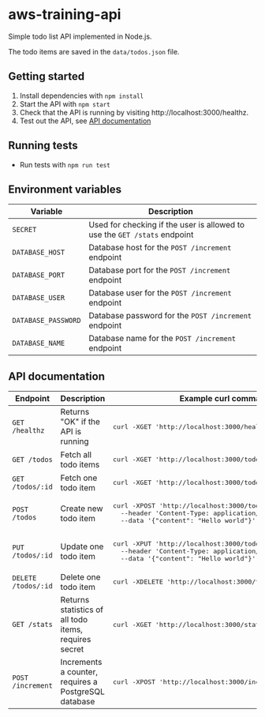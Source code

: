 # aws-training-api

Simple todo list API implemented in Node.js.

The todo items are saved in the `data/todos.json` file.

## Getting started

1. Install dependencies with `npm install`
2. Start the API with `npm start`
3. Check that the API is running by visiting http://localhost:3000/healthz.
4. Test out the API, see [API documentation](#api-documentation)

## Running tests

- Run tests with `npm run test`

## Environment variables

<table>
  <thead>
    <tr>
      <th>Variable</th>
      <th>Description</th>
    </tr>
  </thead>
  <tbody>
    <tr>
      <td><code>SECRET</code></td>
      <td>Used for checking if the user is allowed to use the <code>GET /stats</code> endpoint</td>
    </tr>
    <tr>
      <td><code>DATABASE_HOST</code></td>
      <td>Database host for the <code>POST /increment</code> endpoint</td>
    </tr>
    <tr>
      <td><code>DATABASE_PORT</code></td>
      <td>Database port for the <code>POST /increment</code> endpoint</td>
    </tr>
    <tr>
      <td><code>DATABASE_USER</code></td>
      <td>Database user for the <code>POST /increment</code> endpoint</td>
    </tr>
    <tr>
      <td><code>DATABASE_PASSWORD</code></td>
      <td>Database password for the <code>POST /increment</code> endpoint</td>
    </tr>
    <tr>
      <td><code>DATABASE_NAME</code></td>
      <td>Database name for the <code>POST /increment</code> endpoint</td>
    </tr>
  </tbody>
</table>

## API documentation

<table>
  <thead>
    <tr>
      <th>Endpoint</th>
      <th>Description</th>
      <th>Example curl command</th>
    </tr>
  </thead>
  <tbody>
    <tr>
      <td><code>GET /healthz</code></td>
      <td>Returns "OK" if the API is running</td>
      <td><pre lang="bash">curl -XGET 'http://localhost:3000/healthz'</pre></td>
    </tr>
    <tr>
      <td><code>GET /todos</code></td>
      <td>Fetch all todo items</td>
      <td><pre lang="bash">curl -XGET 'http://localhost:3000/todos'</pre></td>
    </tr>
    <tr>
      <td><code>GET /todos/:id</code></td>
      <td>Fetch one todo item</td>
      <td><pre lang="bash">curl -XGET 'http://localhost:3000/todos/1'</pre></td>
    </tr>
    <tr>
      <td><code>POST /todos</code></td>
      <td>Create new todo item</td>
      <td>
        <pre lang="bash">curl -XPOST 'http://localhost:3000/todos' \
  --header 'Content-Type: application/json' \
  --data '{"content": "Hello world"}'</pre>
      </td>
    </tr>
    <tr>
      <td><code>PUT /todos/:id</code></td>
      <td>Update one todo item</td>
      <td>
        <pre lang="bash">curl -XPUT 'http://localhost:3000/todos/1' \
  --header 'Content-Type: application/json' \
  --data '{"content": "Hello world"}'</pre>
      </td>
    </tr>
    <tr>
      <td><code>DELETE /todos/:id</code></td>
      <td>Delete one todo item</td>
      <td><pre lang="bash">curl -XDELETE 'http://localhost:3000/todos/1'</pre></td>
    </tr>
    <tr>
      <td><code>GET /stats</code></td>
      <td>Returns statistics of all todo items, requires secret</td>
      <td><pre lang="bash">curl -XGET 'http://localhost:3000/stats?secret=verysecret'</pre></td>
    </tr>
    <tr>
      <td><code>POST /increment</code></td>
      <td>Increments a counter, requires a PostgreSQL database</td>
      <td><pre lang="bash">curl -XPOST 'http://localhost:3000/increment'</pre></td>
    </tr>
  </tbody>
</table>
